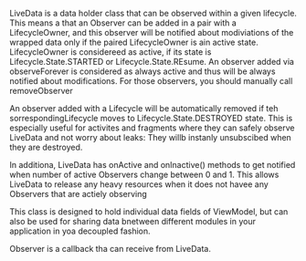 LiveData is a data holder class that can be observed within a given lifecycle. This means a that an Observer can be added in a pair with a LifecycleOwner, and this observer will be notified about modiviations of the wrapped data only if the paired LifecycleOwner is ain active state. LifecycleOwner is considereed as active, if its state is Lifecycle.State.STARTED or Lifecycle.State.REsume. An observer added via observeForever is considered as always active and thus will be always notified about modifications. For those observers, you should manually call removeObserver

An observer added with a Lifecycle will be automatically removed if teh sorrespondingLifecycle moves to Lifecycle.State.DESTROYED state. This is especially useful for activites and fragments where they can safely observe LiveData and not worry about leaks: They willb instanly unsubscibed when they are destroyed. 

In additiona, LiveData has onActive and onInactive() methods to get notified when number of active Observers change between 0 and 1. This allows LiveData to release any heavy resources when it does not havee any Observers that are actiely observing

This class is designed to hold individual data fields of ViewModel, but can also be used for sharing data bnetween different modules in your application in yoa decoupled fashion. 

Observer is a callback tha can receive from LiveData. 
